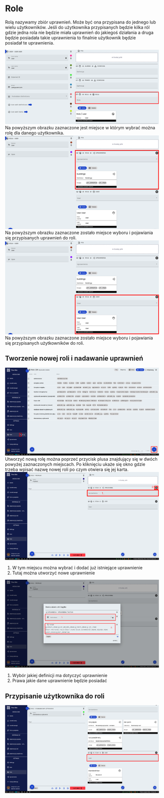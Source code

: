 # Role
Rolą nazywamy zbiór uprawnień. Może być ona przypisana do jednego lub wielu użytkowników. Jeśli do użytkownika przypisanych będzie kilka ról gdzie jedna rola nie będzie miała uprawnień do jakiegoś działania a druga będzie posiadała takie uprawnienia to finalnie użytkownik będzie posiadał te uprawnienia. 

![Miejsce przypisania roli](../images/rola-w-user.png)
Na powyższym obrazku zaznaczone jest miejsce w którym wybrać można rolę dla danego użytkownika. 
![Uprawnienia w roli](../images/upraw-w-rola.png)
Na powyższym obrazku zaznaczone zostało miejsce wyboru i pojawiania się przypisanych uprawnień do roli.
![Użytkownicy w roli](../images/user-w-rola.png)
Na powyższym obrazku zaznaczone zostało miejsce wyboru i pojawiania się przypisanych użytkowników do roli.

## Tworzenie nowej roli i nadawanie uprawnień 
![Dodawanie nowej roli](../images/nowa-rola.png)
Utworzyć nową rolę można poprzeć przycisk plusa znajdujący się w dwóch powyżej zaznaczonych miejscach. Po kliknięciu ukaże się okno gdzie trzeba wpisać nazwę nowej roli po czym otwiera się jej karta.
![Dodanie uprawnień do roli](../images/dodanie-uprawnien.png)
1. W tym miejscu można wybrać i dodać już istniejące uprawnienie
2. Tutaj można utworzyć nowe uprawnienie

![Stworzenie uprawnienia w roli](../images/nowe-uprawnienie-w-roli.png)
1. Wybór jakiej definicji ma dotyczyć uprawnienie
2. Prawa jakie dane uprawnienie będzie posiadać

## Przypisanie użytkownika do roli
![Przypisanie użytkownika](../images/przypisanie-usera-rola.png)